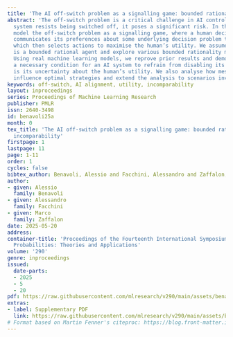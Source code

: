 ```yaml
---
title: 'The AI off-switch problem as a signalling game: bounded rationality and incomparability'
abstract: 'The off-switch problem is a critical challenge in AI control: if an AI
  system resists being switched off, it poses a significant risk. In this paper, we
  model the off-switch problem as a signalling game, where a human decision-maker
  communicates its preferences about some underlying decision problem to an AI agent,
  which then selects actions to maximise the human’s utility. We assume that the human
  is a bounded rational agent and explore various bounded rationality mechanisms.
  Using real machine learning models, we reprove prior results and demonstrate that
  a necessary condition for an AI system to refrain from disabling its off-switch
  is its uncertainty about the human’s utility. We also analyse how message costs
  influence optimal strategies and extend the analysis to scenarios involving incomparability.'
keywords: off-switch, AI alignment, utility, incomparability
layout: inproceedings
series: Proceedings of Machine Learning Research
publisher: PMLR
issn: 2640-3498
id: benavoli25a
month: 0
tex_title: 'The AI off-switch problem as a signalling game: bounded rationality and
  incomparability'
firstpage: 1
lastpage: 11
page: 1-11
order: 1
cycles: false
bibtex_author: Benavoli, Alessio and Facchini, Alessandro and Zaffalon, Marco
author:
- given: Alessio
  family: Benavoli
- given: Alessandro
  family: Facchini
- given: Marco
  family: Zaffalon
date: 2025-05-20
address:
container-title: 'Proceedings of the Fourteenth International Symposium on Imprecise
  Probabilities: Theories and Applications'
volume: '290'
genre: inproceedings
issued:
  date-parts:
  - 2025
  - 5
  - 20
pdf: https://raw.githubusercontent.com/mlresearch/v290/main/assets/benavoli25a/benavoli25a.pdf
extras:
- label: Supplementary PDF
  link: https://raw.githubusercontent.com/mlresearch/v290/main/assets/benavoli25a/benavoli25a-supp.pdf
# Format based on Martin Fenner's citeproc: https://blog.front-matter.io/posts/citeproc-yaml-for-bibliographies/
---
```

